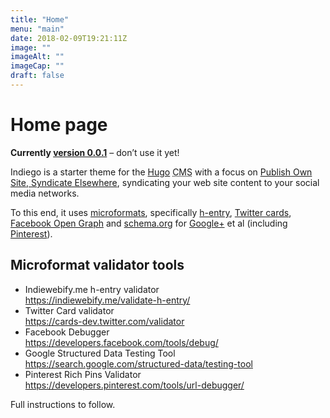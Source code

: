 ```yaml
---
title: "Home"
menu: "main"
date: 2018-02-09T19:21:11Z
image: ""
imageAlt: ""
imageCap: ""
draft: false
---
```


# Home page

**Currently [version 0.0.1](https://github.com/growdigital/indiego/)** – don’t use it yet! 

Indiego is a starter theme for the [Hugo](https://gohugo.io/) <abbr title="Content Management System">CMS</abbr>
with a focus on [Publish Own Site, Syndicate Elsewhere](https://indieweb.org/POSSE), syndicating your web site content to your social media networks.

To this end, it uses [microformats](https://en.wikipedia.org/wiki/Microformat), specifically [h-entry](http://microformats.org/wiki/h-entry),  [Twitter cards](https://developer.twitter.com/en/docs/tweets/optimize-with-cards/overview/abouts-cards), [Facebook Open Graph](https://developers.facebook.com/docs/sharing/opengraph) and [schema.org](http://schema.org/docs/gs.html) for [Google+](https://developers.google.com/+/web/snippet/) et al (including [Pinterest](https://developers.pinterest.com/docs/rich-pins/articles/?)).

## Microformat validator tools

* Indiewebify.me h-entry validator  
  <https://indiewebify.me/validate-h-entry/>
* Twitter Card validator  
  <https://cards-dev.twitter.com/validator>
* Facebook Debugger  
  <https://developers.facebook.com/tools/debug/>
* Google Structured Data Testing Tool  
  <https://search.google.com/structured-data/testing-tool>
* Pinterest Rich Pins Validator  
  <https://developers.pinterest.com/tools/url-debugger/>

Full instructions to follow.